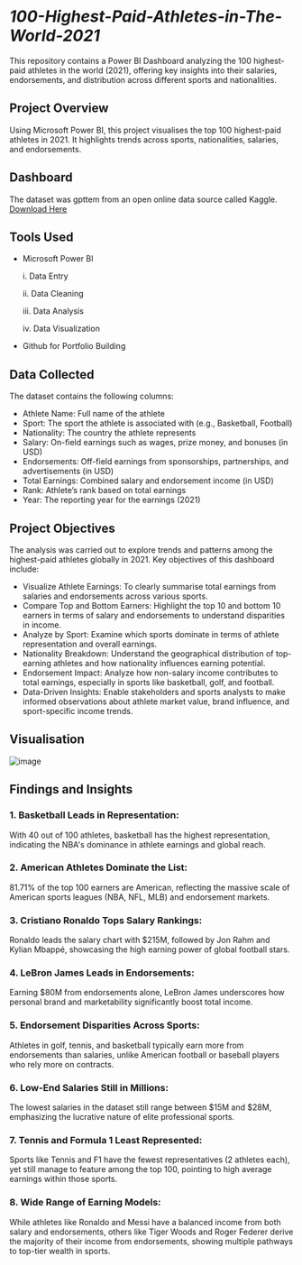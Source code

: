 # *100-Highest-Paid-Athletes-in-The-World-2021*
This repository contains a Power BI Dashboard analyzing the 100 highest-paid athletes in the world (2021), offering key insights into their salaries, endorsements, and distribution across different sports and nationalities.


## Project Overview
Using Microsoft Power BI, this project visualises the top 100 highest-paid athletes in 2021. It highlights trends across sports, nationalities, salaries, and endorsements.


## Dashboard
The dataset was gpttem from an open online data source called Kaggle. [Download Here](https://www.kaggle.com/datasets/batrosjamali/100-highest-paid-athletes-of-the-world)

## Tools Used
- Microsoft Power BI

  i. Data Entry

  ii. Data Cleaning

  iii. Data Analysis

  iv. Data Visualization

- Github for Portfolio Building

## Data Collected
The dataset contains the following columns:
- Athlete Name: Full name of the athlete
- Sport: The sport the athlete is associated with (e.g., Basketball, Football)
- Nationality: The country the athlete represents
- Salary: On-field earnings such as wages, prize money, and bonuses (in USD)
- Endorsements: Off-field earnings from sponsorships, partnerships, and advertisements (in USD)
- Total Earnings: Combined salary and endorsement income (in USD)
- Rank: Athlete’s rank based on total earnings
- Year: The reporting year for the earnings (2021)

## Project Objectives
The analysis was carried out to explore trends and patterns among the highest-paid athletes globally in 2021. Key objectives of this dashboard include:
- Visualize Athlete Earnings: To clearly summarise total earnings from salaries and endorsements across various sports.
- Compare Top and Bottom Earners: Highlight the top 10 and bottom 10 earners in terms of salary and endorsements to understand disparities in income.
- Analyze by Sport: Examine which sports dominate in terms of athlete representation and overall earnings.
- Nationality Breakdown: Understand the geographical distribution of top-earning athletes and how nationality influences earning potential.
- Endorsement Impact: Analyze how non-salary income contributes to total earnings, especially in sports like basketball, golf, and football.
- Data-Driven Insights: Enable stakeholders and sports analysts to make informed observations about athlete market value, brand influence, and sport-specific income trends.

## Visualisation
![image](https://github.com/user-attachments/assets/ceee47a2-32e9-4b93-a722-b1b0956e69a0)

## Findings and Insights
### 1. Basketball Leads in Representation:
With 40 out of 100 athletes, basketball has the highest representation, indicating the NBA's dominance in athlete earnings and global reach.

### 2. American Athletes Dominate the List:
81.71% of the top 100 earners are American, reflecting the massive scale of American sports leagues (NBA, NFL, MLB) and endorsement markets.

### 3. Cristiano Ronaldo Tops Salary Rankings:
Ronaldo leads the salary chart with $215M, followed by Jon Rahm and Kylian Mbappé, showcasing the high earning power of global football stars.

### 4. LeBron James Leads in Endorsements:
Earning $80M from endorsements alone, LeBron James underscores how personal brand and marketability significantly boost total income.

### 5. Endorsement Disparities Across Sports:
Athletes in golf, tennis, and basketball typically earn more from endorsements than salaries, unlike American football or baseball players who rely more on contracts.

### 6. Low-End Salaries Still in Millions:
The lowest salaries in the dataset still range between $15M and $28M, emphasizing the lucrative nature of elite professional sports.
### 7. Tennis and Formula 1 Least Represented:
Sports like Tennis and F1 have the fewest representatives (2 athletes each), yet still manage to feature among the top 100, pointing to high average earnings within those sports.
### 8. Wide Range of Earning Models:
While athletes like Ronaldo and Messi have a balanced income from both salary and endorsements, others like Tiger Woods and Roger Federer derive the majority of their income from endorsements, showing multiple pathways to top-tier wealth in sports.
